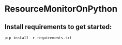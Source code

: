 # ResourceMonitorOnPython
## Install requirements to get started:
```
pip install -r requirements.txt
```
